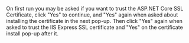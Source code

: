 On first run you may be asked if you want to trust the ASP.NET Core SSL Certificate, click "Yes" to continue, and "Yes" again when asked about installing the certificate in the next pop-up. 
Then click "Yes" again when asked to trust the IIS Express SSL certificate and "Yes" on the certificate install pop-up after it.
